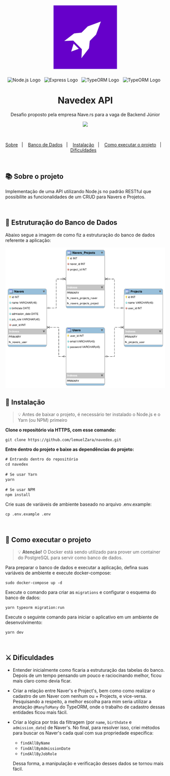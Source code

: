<h1 align="center">
  <img src="./.github/nave-logo.png" width="200" />
</h1>

<p align="center">
  <img alt="Node.js Logo" src="https://img.shields.io/badge/Node.js-LTS-6404CB?logo=node.js&labelColor=fff">&nbsp;&nbsp;
  <img alt="Express Logo" src="https://img.shields.io/badge/Express-v4.17.1-6404CB?logo=express&labelColor=fff&logoColor=000">&nbsp;&nbsp;
  <img alt="TypeORM Logo" src="https://img.shields.io/badge/TypeORM-v0.2.54-6404CB?logo=typeorm&labelColor=fff&logoColor=000">&nbsp;&nbsp;
  <img alt="TypeORM Logo" src="https://img.shields.io/badge/Docker-v20.10.5-6404CB?logo=docker&labelColor=fff">&nbsp;&nbsp;
</p>

<h1 align="center">Navedex API</h1>
<p align="center">Desafio proposto pela empresa Nave.rs para a vaga de Backend Júnior</p>

<p align="center">
  <a href="https://insomnia.rest/run/?label=Navedex%20API&uri=https%3A%2F%2Fgithub.com%2FlemuelZara%2Fnavedex%2Fblob%2Fmain%2F.github%2Finsomnia.json">
  <img src="https://insomnia.rest/images/run.svg" />
</p>

<br>

<p align="center">
  <a href="#books-sobre-o-projeto">Sobre</a>&nbsp;&nbsp;&nbsp;|&nbsp;&nbsp;&nbsp;
  <a href="#bank-estruturação-do-banco-de-dados">Banco de Dados</a>&nbsp;&nbsp;&nbsp;|&nbsp;&nbsp;&nbsp;
  <a href="#construction_worker-instalação">Instalação</a>&nbsp;&nbsp;&nbsp;|&nbsp;&nbsp;&nbsp;
  <a href="#runner-como-executar-o-projeto">Como executar o projeto</a>&nbsp;&nbsp;&nbsp;|&nbsp;&nbsp;&nbsp;
  <a href="#crossed_swords-dificuldades">Dificuldades</a>&nbsp;&nbsp;&nbsp;
</p>

<br>

## :books: Sobre o projeto

Implementação de uma API utilizando Node.js no padrão RESTful que possibilite as funcionalidades de um CRUD para Navers e Projetos.

<br>

## :bank: Estruturação do Banco de Dados

Abaixo segue a imagem de como fiz a estruturação do banco de dados referente a aplicação:

<img src="./.github/nave-challenge-database.png">

<br>

## :construction_worker: Instalação

> 💡 Antes de baixar o projeto, é necessário ter instalado o Node.js e o Yarn (ou NPM) primeiro

**Clone o repositório via HTTPS, com esse comando:**

```shell
git clone https://github.com/lemuelZara/navedex.git
```

**Entre dentro do projeto e baixe as dependências do projeto:**
```shell
# Entrando dentro do repositório
cd navedex

# Se usar Yarn
yarn

# Se usar NPM
npm install
```

Crie suas de variáveis de ambiente baseado no arquivo .env.example:
```shell
cp .env.example .env
```

<br>

## :runner: Como executar o projeto

> 💡 **Atenção!** O Docker está sendo utilizado para prover um container do PostgreSQL para servir como banco de dados.

Para preparar o banco de dados e executar a aplicação, defina suas variáveis de ambiente e execute docker-compose:
```shell
sudo docker-compose up -d
```

Execute o comando para criar as `migrations` e configurar o esquema do banco de dados:
```shell
yarn typeorm migration:run
```

Execute o seguinte comando para iniciar o aplicativo em um ambiente de desenvolvimento:
```shell
yarn dev
```

<br>

## :crossed_swords: Dificuldades

  - Entender inicialmente como ficaria a estruturação das tabelas do banco. Depois de um tempo pensando um pouco e raciocinando melhor, ficou mais claro como devia ficar.

  - Criar a relação entre Naver's e Project's, bem como como realizar o cadastro de um Naver com nenhum ou + Projects, e vice-versa. Pesquisando a respeito, a melhor escolha para mim seria utilizar a anotação `@ManyToMany` do TypeORM, onde o trabalho de cadastro dessas entidades ficou mais fácil.

  - Criar a lógica por trás da filtragem (por `name`, `birthdate` e `admission_date`) de Naver's. No final, para resolver isso, criei métodos para buscar os Naver's cada qual com sua propriedade específica:
    - `findAllByName`
    - `findAllByAdmissionDate`
    - `findAllByJobRole`

    Dessa forma, a manipulação e verificação desses dados se tornou mais fácil.
